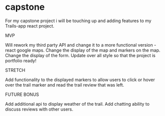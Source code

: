 # capstone

For my capstone project i will be touching up and adding features to my Trails-app react project. 

MVP

Will rework my third party API and change it to a more functional version - react google maps.
Change the display of the map and markers on the map.
Change the display of the form. 
Update over all style so that the project is portfolio ready!

STRETCH 

Add functionality to the displayed markers to allow users to click or hover over the trail marker and read the trail review that was left.


FUTURE BONUS

Add additional api to display weather of the trail. 
Add chatting ability to discuss reviews with other users.
